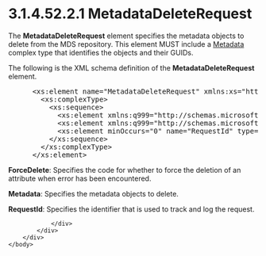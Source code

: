 <html dir="LTR" xmlns:mshelp="http://msdn.microsoft.com/mshelp" xmlns:ddue="http://ddue.schemas.microsoft.com/authoring/2003/5" xmlns:xlink="http://www.w3.org/1999/xlink" xmlns:tool="http://www.microsoft.com/tooltip">
    <head>
        <meta http-equiv="Content-Type" content="text/html; CHARSET=utf-8"></meta>
        <meta name="save" content="history"></meta>
        <title>3.1.4.52.2.1 MetadataDeleteRequest</title>
        <xml>
            <mshelp:toctitle title="3.1.4.52.2.1 MetadataDeleteRequest"></mshelp:toctitle>
            <mshelp:rltitle title="[MS-SSMDSWS-15]: MetadataDeleteRequest"></mshelp:rltitle>
            <mshelp:keyword index="A" term="b59758b9-fed2-4746-b2cc-183d783b0be2"></mshelp:keyword>
            <mshelp:attr name="DCSext.ContentType" value="open specification"></mshelp:attr>
            <mshelp:attr name="AssetID" value="b59758b9-fed2-4746-b2cc-183d783b0be2"></mshelp:attr>
            <mshelp:attr name="TopicType" value="kbRef"></mshelp:attr>
            <mshelp:attr name="DCSext.Title" value="[MS-SSMDSWS-15]: MetadataDeleteRequest" />
        </xml>
    </head>
    <body>
        <div id="header">
            <h1 class="heading">3.1.4.52.2.1 MetadataDeleteRequest</h1>
        </div>
        <div id="mainSection">
            <div id="mainBody">
                <div id="allHistory" class="saveHistory"></div>
                <div id="sectionSection0" class="section" name="collapseableSection">
                    

<p>The <b>MetadataDeleteRequest</b> element specifies the
metadata objects to delete from the MDS repository. This element MUST include a
<a href="5c7b8c5e-8af0-4fba-9844-a138a9047217.md">Metadata</a> complex type
that identifies the objects and their GUIDs.</p>

<p>The following is the XML schema definition of the <b>MetadataDeleteRequest</b>
element.</p>

<dl>
<dd>
<div><pre> &lt;xs:element name=&quot;MetadataDeleteRequest&quot; xmlns:xs=&quot;http://www.w3.org/2001/XMLSchema&quot;&gt;
   &lt;xs:complexType&gt;
     &lt;xs:sequence&gt;
       &lt;xs:element xmlns:q999=&quot;http://schemas.microsoft.com/sqlserver/masterdataservices/2009/09&quot; minOccurs=&quot;0&quot; name=&quot;ForceDelete&quot; type=&quot;q999:ForceDelete&quot; /&gt;
       &lt;xs:element xmlns:q999=&quot;http://schemas.microsoft.com/sqlserver/masterdataservices/2009/09&quot; minOccurs=&quot;0&quot; name=&quot;Metadata&quot; nillable=&quot;true&quot; type=&quot;q999:Metadata&quot; /&gt;
       &lt;xs:element minOccurs=&quot;0&quot; name=&quot;RequestId&quot; type=&quot;ser:guid&quot; /&gt;
     &lt;/xs:sequence&gt;
   &lt;/xs:complexType&gt;
 &lt;/xs:element&gt;
</pre></div>
</dd></dl>

<p><b>ForceDelete</b>: Specifies the code for whether to
force the deletion of an attribute when error has been encountered.</p>

<p><b>Metadata</b>: Specifies the metadata objects to
delete.</p>

<p><b>RequestId</b>: Specifies the identifier that is
used to track and log the request.</p>


                </div>
            </div>
        </div>
    </body>
</html>
